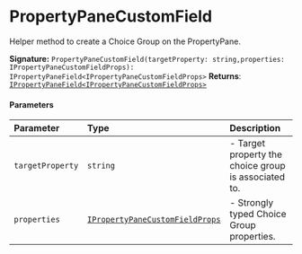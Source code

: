 # PropertyPaneCustomField

Helper method to create a Choice Group on the PropertyPane.

**Signature:** `PropertyPaneCustomField(targetProperty: string,properties: IPropertyPaneCustomFieldProps): IPropertyPaneField<IPropertyPaneCustomFieldProps>`
**Returns**: [`IPropertyPaneField<IPropertyPaneCustomFieldProps>`](../sp-client-preview/ipropertypanefield.md)


#### Parameters


| Parameter	   | Type    | Description |
|:-------------|:---------------|:------------|
| `targetProperty`    | `string` | - Target property the choice group is associated to. |
| `properties`    | [`IPropertyPaneCustomFieldProps`](../sp-client-preview/ipropertypanecustomfieldprops.md) | - Strongly typed Choice Group properties. |

